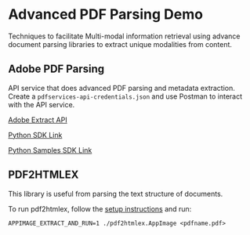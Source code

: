 # Advanced PDF Parsing Demo
Techniques to facilitate Multi-modal information retrieval using advance document parsing libraries to extract unique modalities from content.


## Adobe PDF Parsing
API service that does advanced PDF parsing and metadata extraction.
Create a `pdfservices-api-credentials.json` and use Postman to interact with the API service.

[Adobe Extract API](https://developer.adobe.com/document-services/docs/overview/pdf-extract-api/)

[Python SDK Link](https://github.com/adobe/pdfservices-python-sdk)

[Python Samples SDK Link](https://github.com/adobe/pdfservices-python-sdk-samples#structured-information-output-format)

## PDF2HTMLEX
This library is useful from parsing the text structure of documents.

To run pdf2htmlex,
follow the [setup instructions](https://github.com/pdf2htmlEX/pdf2htmlEX/wiki/Download-AppImage) 
and run:
```
APPIMAGE_EXTRACT_AND_RUN=1 ./pdf2htmlex.AppImage <pdfname.pdf>
```
